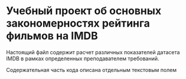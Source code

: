 # Учебный проект об основных закономерностях рейтинга фильмов на IMDB

Настоящий файл содержит расчет различных показателей датасета IMDB в рамках определенных преподавателем требований.

Содержательная часть кода описана отдельным текстовым полем
